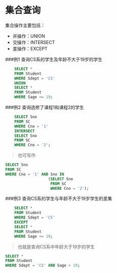 集合查询
=====
集合操作主要包括：
- 并操作：UNION
- 交操作：INTERSECT
- 差操作：EXCEPT

###例1 查询CS系的学生及年龄不大于19岁的学生
```sql
	SELECT *
	FROM Student
	WHERE Sdept = 'CS'
	UNION
	SELECT *
	FROM Student
	WHERE Sage <= 19;
```
###例2 查询选修了课程1和课程2的学生
```sql
	SELECT Sno
	FROM SC
	WHERE Cno = '1'
	INTERSECT
	SELECT Sno
	FROM SC
	WHERE Cno = '2';
```
>也可写作
>>
```sql
SELECT Sno
FROM SC
WHERE Cno = '1' AND Sno IN
                   (SELECT Sno
                    FROM SC
                    WHERE Cno = '2');
```

###例3 查询CS系的学生与年龄不大于19岁学生的差集
```sql
	SELECT *
	FROM Student
	WHERE Sdept = 'CS'
	EXCEPT
	SELECT *
	FROM Student
	WHERE Sage <= 19;
```
>也就是查询CS系中年龄大于19岁的学生
>>
```sql
SELECT *
FROM Student
WHERE Sdept = 'CS' AND Sage > 19;
```

